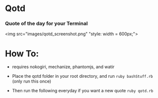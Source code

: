 # Qotd

### Quote of the day for your Terminal
<img src="images/qotd_screenshot.png" "style: width = 600px;">

# How To:
- requires nokogiri, mechanize, phantomjs, and watir
- Place the qotd folder in your root directory, and run 
```ruby bashStuff.rb``` (only run this once)

- Then run the following everyday if you want a new quote
```ruby qotd.rb```

